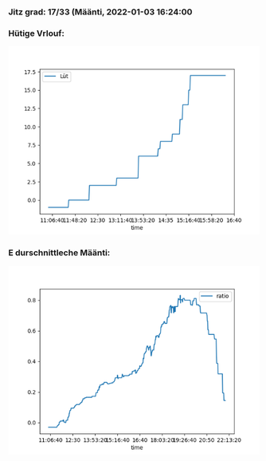 ### Jitz grad: 17/33 (Määnti, 2022-01-03 16:24:00

### Hütige Vrlouf:
![Graph](Today.png)

### E durschnittleche Määnti:
![Graph](Määnti.png)